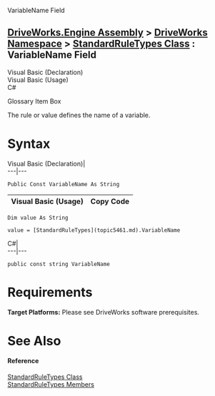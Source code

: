 VariableName Field   
  
[DriveWorks.Engine Assembly](topic2156.md) > [DriveWorks Namespace](topic2159.md) > [StandardRuleTypes Class](topic5461.md) : VariableName Field  
---  
  
Visual Basic (Declaration)    
Visual Basic (Usage)    
C# 

Glossary Item Box

The rule or value defines the name of a variable. 

# Syntax

Visual Basic (Declaration)|   
---|---  
      
    
    Public Const VariableName As String  
  
Visual Basic (Usage)| Copy Code  
---|---  
      
    
    Dim value As String
     
    value = [StandardRuleTypes](topic5461.md).VariableName  
  
C#|   
---|---  
      
    
    public const string VariableName  
  
# Requirements

**Target Platforms:** Please see DriveWorks software prerequisites.

# See Also

#### Reference

[StandardRuleTypes Class](topic5461.md)   
[StandardRuleTypes Members](topic5462.md)


